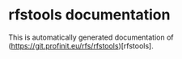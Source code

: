 # rfstools documentation
This is automatically generated documentation of (https://git.profinit.eu/rfs/rfstools)[rfstools].
